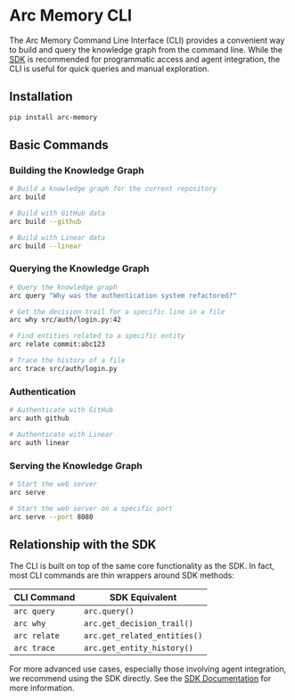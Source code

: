 # Arc Memory CLI

The Arc Memory Command Line Interface (CLI) provides a convenient way to build and query the knowledge graph from the command line. While the [SDK](../sdk/README.md) is recommended for programmatic access and agent integration, the CLI is useful for quick queries and manual exploration.

## Installation

```bash
pip install arc-memory
```

## Basic Commands

### Building the Knowledge Graph

```bash
# Build a knowledge graph for the current repository
arc build

# Build with GitHub data
arc build --github

# Build with Linear data
arc build --linear
```

### Querying the Knowledge Graph

```bash
# Query the knowledge graph
arc query "Why was the authentication system refactored?"

# Get the decision trail for a specific line in a file
arc why src/auth/login.py:42

# Find entities related to a specific entity
arc relate commit:abc123

# Trace the history of a file
arc trace src/auth/login.py
```

### Authentication

```bash
# Authenticate with GitHub
arc auth github

# Authenticate with Linear
arc auth linear
```

### Serving the Knowledge Graph

```bash
# Start the web server
arc serve

# Start the web server on a specific port
arc serve --port 8080
```

## Relationship with the SDK

The CLI is built on top of the same core functionality as the SDK. In fact, most CLI commands are thin wrappers around SDK methods:

| CLI Command | SDK Equivalent |
|-------------|----------------|
| `arc query` | `arc.query()` |
| `arc why` | `arc.get_decision_trail()` |
| `arc relate` | `arc.get_related_entities()` |
| `arc trace` | `arc.get_entity_history()` |

For more advanced use cases, especially those involving agent integration, we recommend using the SDK directly. See the [SDK Documentation](../sdk/README.md) for more information.
